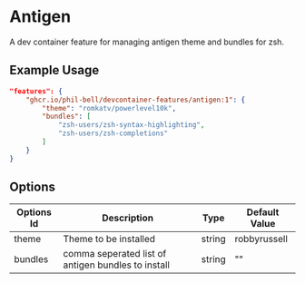 
# Antigen

A dev container feature for managing antigen theme and bundles for zsh.

## Example Usage

```json
"features": {
    "ghcr.io/phil-bell/devcontainer-features/antigen:1": {
        "theme": "romkatv/powerlevel10k",
        "bundles": [
            "zsh-users/zsh-syntax-highlighting",
            "zsh-users/zsh-completions"
        ]
    }
}
```

## Options

| Options Id | Description | Type | Default Value |
|-----|-----|-----|-----|
| theme | Theme to be installed | string | robbyrussell |
| bundles | comma seperated list of antigen bundles to install | string | "" |


